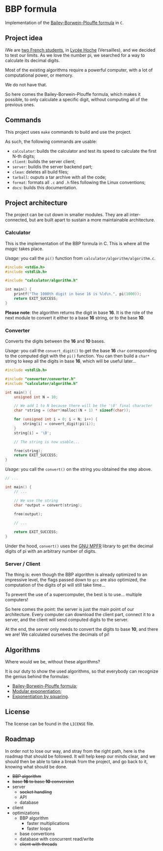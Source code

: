 # BBP formula

Implementation of the [Bailey-Borwein-Plouffe formula](https://en.wikipedia.org/wiki/Bailey%E2%80%93Borwein%E2%80%93Plouffe_formula) in `C`.

## Project idea

iWe are [two French students](Contributors.md), in [Lycée Hoche](https://en.wikipedia.org/wiki/Lyc%C3%A9e_Hoche) (Versailles), and we decided to test our limits. As we love the number pi, we searched for a way to calculate its decimal digits.

Most of the existing algorithms require a powerful computer, with a lot of computational power, or memory.

We do not have that.

So here comes the Bailey-Borwein-Plouffe formula, which makes it possible, to only calculate a specific digit, without computing all of the previous ones.

## Commands

This project uses `make` commands to build and use the project.

As such, the following commands are usable:
* `calculator`: builds the calculator and test its speed to calculate the first N-th digits;
* `client`: builds the server client;
* `server`: buildis the server backend part;
* `clean`: deletes all build files;
* `tarball`: ouputs a tar archive with all the code;
* `format`: formats all `.c` and `.h` files following the Linux conventions;
* `docs`: builds this documentation.

## Project architecture

The project can be cut down in smaller modules. They are all inter-connected, but are built apart to sustain a more maintainable architecture.

### Calculator

This is the implementation of the BBP formula in C. This is where all the _magic_ takes place.

_Usage:_ you call the `pi()` function from `calculator/algorithm/algorithm.c`.

```c
#include <stdio.h>
#include <stdlib.h>

#include "calculator/algorithm.h"

int main() {
    printf("The 1000th digit in base 16 is %ld\n.", pi(1000));
    return EXIT_SUCCESS;
}
```

**Please note**: the algorithm returns the digit in base **16**. It is the role of the next module to convert it either to a base **16** string, or to the base **10**.

### Converter

Converts the digits between the **16** and **10** bases.

_Usage:_ you call the `convert_digit()` to get the base **16** `char` corresponding to the computed digit with the `pi()` function. You can then build a `char*` string to keep all the digits in base **16**, which will be useful later...
```c
#include <stdlib.h>

#include "converter/converter.h"
#include "calculator/algorithm.h"

int main() {
    unsigned int N = 10;

    // We add 1 to N because there will be the '\0' final character
    char *string = (char*)malloc((N + 1) * sizeof(char));

    for (unsigned int i = 0; i < N; i++) {
        string[i] = convert_digit(pi(i));
    }
    string[i] = '\0';

    // The string is now usable...

    free(string);
    return EXIT_SUCCESS;
}
```

_Usage:_ you call the `convert()` on the string you obtained the step above.
```c
// ...

int main() {
    // ...

    // We use the string
    char *output = convert(string);

    free(output);
    
    // ...

    return EXIT_SUCCESS;
}
```

Under the hood, `convert()` uses the [GNU MPFR](https://en.wikipedia.org/wiki/GNU_MPFR) library to get the decimal digits of pi with an arbitrary number of digits.

### Server / Client

The thing is: even though the BBP algorithm is already optimized to an impressive level, the flags passed down to `gcc` are also optimized, the computation of the digits of pi will still take time...

To prevent the use of a supercomputer, the best is to use... multiple computers!

So here comes the point: the server is just the main point of our architecture. Every computer can download the client part, connect it to a server, and the client will send computed digits to the server.

At the end, the server only needs to convert the digits to base **10**, and there we are! We calculated ourselves the decimals of pi!

## Algorithms

Where would we be, without these algorithms?

It is our duty to show the used algorithms, so that everybody can recognize the genius behind the formulas:
* [Bailey-Borwein-Plouffe formula](https://en.wikipedia.org/wiki/Bailey%E2%80%93Borwein%E2%80%93Plouffe_formula);
* [Modular exponentiation](https://en.wikipedia.org/wiki/Modular_exponentiation);
* [Exponentiation by squaring](https://en.wikipedia.org/wiki/Exponentiation_by_squaring).

## License

The license can be found in the `LICENSE` file.

## Roadmap

In order not to lose our way, and stray from the right path, here is the roadmap that should be followed. It will help keep our minds clear, and we should then be able to take a break from the project, and go back to it, knowing what should be done.

* ~~BBP algorithm~~
* ~~base **16** to base **10** conversion~~
* server
    * ~~socket handling~~
    * API
    * database
* client
* optimizations
    * BBP algorithm
        * faster multiplications
        * faster loops
    * base convertions
    * database with concurrent read/write
    * ~~client with threads~~
